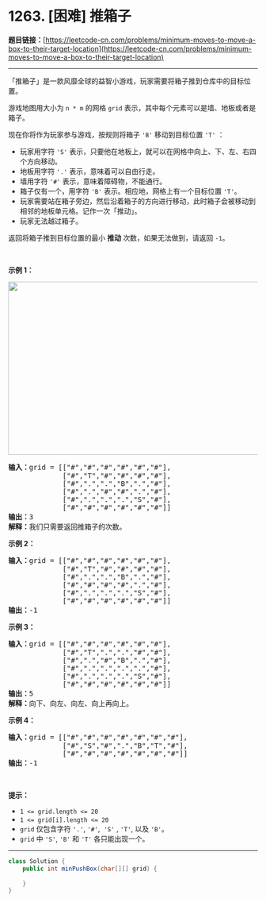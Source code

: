 # 1263. [困难] 推箱子

**题目链接：**[https://leetcode-cn.com/problems/minimum-moves-to-move-a-box-to-their-target-location](https://leetcode-cn.com/problems/minimum-moves-to-move-a-box-to-their-target-location)

---

<div class="content__1Y2H">
 <div class="notranslate">
  <p>「推箱子」是一款风靡全球的益智小游戏，玩家需要将箱子推到仓库中的目标位置。</p> 
  <p>游戏地图用大小为 <code>n * m</code> 的网格 <code>grid</code> 表示，其中每个元素可以是墙、地板或者是箱子。</p> 
  <p>现在你将作为玩家参与游戏，按规则将箱子&nbsp;<code>'B'</code>&nbsp;移动到目标位置&nbsp;<code>'T'</code> ：</p> 
  <ul> 
   <li>玩家用字符&nbsp;<code>'S'</code>&nbsp;表示，只要他在地板上，就可以在网格中向上、下、左、右四个方向移动。</li> 
   <li>地板用字符&nbsp;<code>'.'</code>&nbsp;表示，意味着可以自由行走。</li> 
   <li>墙用字符&nbsp;<code>'#'</code>&nbsp;表示，意味着障碍物，不能通行。&nbsp;</li> 
   <li>箱子仅有一个，用字符&nbsp;<code>'B'</code>&nbsp;表示。相应地，网格上有一个目标位置&nbsp;<code>'T'</code>。</li> 
   <li>玩家需要站在箱子旁边，然后沿着箱子的方向进行移动，此时箱子会被移动到相邻的地板单元格。记作一次「推动」。</li> 
   <li>玩家无法越过箱子。</li> 
  </ul> 
  <p>返回将箱子推到目标位置的最小 <strong>推动</strong> 次数，如果无法做到，请返回&nbsp;<code>-1</code>。</p> 
  <p>&nbsp;</p> 
  <p><strong>示例 1：</strong></p> 
  <p><strong><img style="height: 349px; width: 520px;" src="/aliyun-lc-upload/uploads/2019/11/16/sample_1_1620.png" alt=""></strong></p> 
  <pre class="language-text"><strong>输入：</strong>grid = [["#","#","#","#","#","#"],
             ["#","T","#","#","#","#"],
&nbsp;            ["#",".",".","B",".","#"],
&nbsp;            ["#",".","#","#",".","#"],
&nbsp;            ["#",".",".",".","S","#"],
&nbsp;            ["#","#","#","#","#","#"]]
<strong>输出：</strong>3
<strong>解释：</strong>我们只需要返回推箱子的次数。</pre> 
  <p><strong>示例 2：</strong></p> 
  <pre class="language-text"><strong>输入：</strong>grid = [["#","#","#","#","#","#"],
             ["#","T","#","#","#","#"],
&nbsp;            ["#",".",".","B",".","#"],
&nbsp;            ["#","#","#","#",".","#"],
&nbsp;            ["#",".",".",".","S","#"],
&nbsp;            ["#","#","#","#","#","#"]]
<strong>输出：</strong>-1
</pre> 
  <p><strong>示例 3：</strong></p> 
  <pre class="language-text"><strong>输入：</strong>grid = [["#","#","#","#","#","#"],
&nbsp;            ["#","T",".",".","#","#"],
&nbsp;            ["#",".","#","B",".","#"],
&nbsp;            ["#",".",".",".",".","#"],
&nbsp;            ["#",".",".",".","S","#"],
&nbsp;            ["#","#","#","#","#","#"]]
<strong>输出：</strong>5
<strong>解释：</strong>向下、向左、向左、向上再向上。
</pre> 
  <p><strong>示例 4：</strong></p> 
  <pre class="language-text"><strong>输入：</strong>grid = [["#","#","#","#","#","#","#"],
&nbsp;            ["#","S","#",".","B","T","#"],
&nbsp;            ["#","#","#","#","#","#","#"]]
<strong>输出：</strong>-1
</pre> 
  <p>&nbsp;</p> 
  <p><strong>提示：</strong></p> 
  <ul> 
   <li><code>1 &lt;= grid.length &lt;= 20</code></li> 
   <li><code>1 &lt;= grid[i].length &lt;= 20</code></li> 
   <li><code>grid</code> 仅包含字符&nbsp;<code>'.'</code>, <code>'#'</code>,&nbsp; <code>'S'</code> , <code>'T'</code>, 以及&nbsp;<code>'B'</code>。</li> 
   <li><code>grid</code>&nbsp;中&nbsp;<code>'S'</code>, <code>'B'</code>&nbsp;和&nbsp;<code>'T'</code>&nbsp;各只能出现一个。</li> 
  </ul> 
 </div>
</div>

---

```java
class Solution {
    public int minPushBox(char[][] grid) {
        
    }
}
```